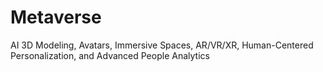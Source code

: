 # Metaverse
AI 3D Modeling, Avatars, Immersive Spaces, AR/VR/XR, Human-Centered Personalization, and Advanced People Analytics
